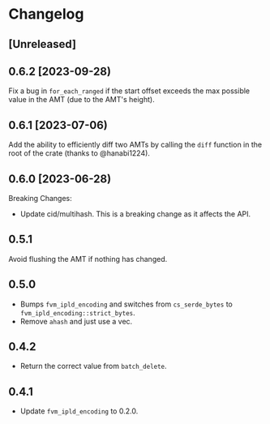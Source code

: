 # Changelog

## [Unreleased]

## 0.6.2 [2023-09-28)

Fix a bug in `for_each_ranged` if the start offset exceeds the max possible value in the AMT (due to the AMT's height).

## 0.6.1 [2023-07-06)

Add the ability to efficiently diff two AMTs by calling the `diff` function in the root of the crate (thanks to @hanabi1224).

## 0.6.0 [2023-06-28)

Breaking Changes:

- Update cid/multihash. This is a breaking change as it affects the API.

## 0.5.1

Avoid flushing the AMT if nothing has changed.

## 0.5.0

- Bumps `fvm_ipld_encoding` and switches from `cs_serde_bytes` to `fvm_ipld_encoding::strict_bytes`.
- Remove `ahash` and just use a vec.

## 0.4.2

- Return the correct value from `batch_delete`.

## 0.4.1

- Update `fvm_ipld_encoding` to 0.2.0.
